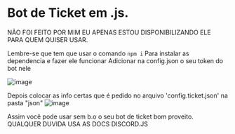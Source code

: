 # Bot de Ticket em .js.

NÃO FOI FEITO POR MIM EU APENAS ESTOU DISPONIBILIZANDO ELE PARA QUEM QUISER USAR.

Lembre-se que tem que usar o comando
   ```npm i```
Para instalar as dependencia e fazer ele funcionar 
Adicionar na config.json o seu token do bot nele

![image](https://github.com/00fleck/botticketjs/assets/70480704/e176376d-0f32-4447-8382-feb79f1cb255)

   Depois colocar as info certas que é pedido no arquivo 'config.ticket.json' na pasta "json"
       ![image](https://github.com/00fleck/botticketjs/assets/70480704/72ba848c-f877-4de0-be78-01042a54deec)

Assim você pode usar sem b.o o seu bot de ticket bom proveito.
    QUALQUER DUVIDA USA AS DOCS DISCORD.JS
